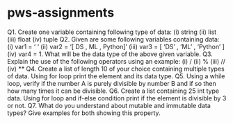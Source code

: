 # pws-assignments
Q1. Create one variable containing following type of data:
    (i) string
     (ii) list
     (iii) float
     (iv) tuple
Q2. Given are some following variables containing data:
    (i) var1 = ‘ ‘
    (ii) var2 = ‘[ DS , ML , Python]’
    (iii) var3 = [ ‘DS’ , ’ML’ , ‘Python’ ]
    (iv) var4 = 1.
What will be the data type of the above given variable.
Q3. Explain the use of the following operators using an example:
        (i) /
        (ii) %
        (iii) //
        (iv) **
Q4. Create a list of length 10 of your choice containing multiple types of data. Using for loop print the
element and its data type.
Q5. Using a while loop, verify if the number A is purely divisible by number B and if so then how many
times it can be divisible.
Q6. Create a list containing 25 int type data. Using for loop and if-else condition print if the element is
divisible by 3 or not.
Q7. What do you understand about mutable and immutable data types? Give examples for both showing
this property.
